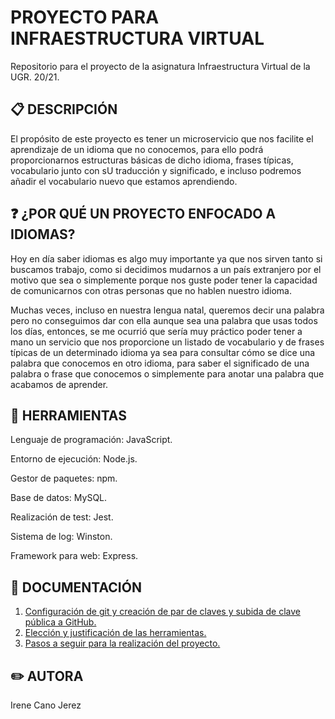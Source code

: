 # PROYECTO PARA INFRAESTRUCTURA VIRTUAL
Repositorio para el proyecto de la asignatura Infraestructura Virtual de la UGR. 20/21.

## :clipboard: DESCRIPCIÓN
 El propósito de este proyecto es tener un microservicio que nos facilite el aprendizaje de un idioma que no conocemos, para ello podrá proporcionarnos estructuras básicas de dicho idioma, frases típicas, vocabulario junto con sU traducción y significado, e incluso podremos añadir el vocabulario nuevo que estamos aprendiendo.

 ## :question: ¿POR QUÉ UN PROYECTO ENFOCADO A IDIOMAS?
 Hoy en día saber idiomas es algo muy importante ya que nos sirven tanto si buscamos trabajo, como si decidimos mudarnos a un país extranjero por el motivo que sea o simplemente porque nos guste poder tener la capacidad de comunicarnos con otras personas que no hablen nuestro idioma.

 Muchas veces, incluso en nuestra lengua natal, queremos decir una palabra pero no conseguimos dar con ella aunque sea una palabra que usas todos los días, entonces, se me ocurrió que sería muy práctico poder tener a mano un servicio que nos proporcione un listado de vocabulario y de frases típicas de un determinado idioma ya sea para consultar cómo se dice una palabra que conocemos en otro idioma, para saber el significado de una palabra o frase que conocemos o simplemente para anotar una palabra que acabamos de aprender.


## :wrench: HERRAMIENTAS
Lenguaje de programación: JavaScript.

Entorno de ejecución: Node.js.

Gestor de paquetes: npm.

Base de datos: MySQL.

Realización de test: Jest.

Sistema de log: Winston.

Framework para web: Express.


## :closed_book: DOCUMENTACIÓN
1.  [Configuración de git y creación de par de claves y subida de clave pública a GitHub.](https://github.com/irenecj/ProyectoIdiomasIV/blob/master/docs/config.md)
2. [Elección y justificación de las herramientas.](https://github.com/irenecj/ProyectoIdiomasIV/blob/master/docs/herramientas.md)
3. [Pasos a seguir para la realización del proyecto.](https://github.com/irenecj/ProyectoIdiomasIV/blob/master/docs/pasos.md)

## :pencil2: AUTORA
Irene Cano Jerez
